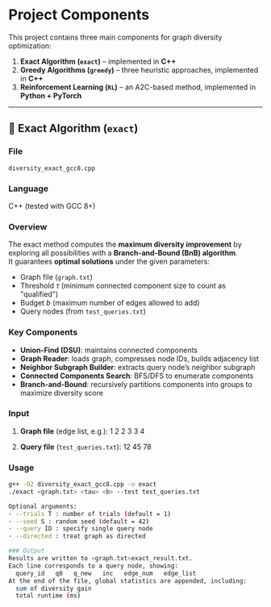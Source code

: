 # Project Components

This project contains three main components for graph diversity optimization:

1. **Exact Algorithm (`exact`)** – implemented in **C++**  
2. **Greedy Algorithms (`greedy`)** – three heuristic approaches, implemented in **C++**  
3. **Reinforcement Learning (`RL`)** – an A2C-based method, implemented in **Python + PyTorch**

---

## 🔹 Exact Algorithm (`exact`)

### File
`diversity_exact_gcc8.cpp`

### Language
C++ (tested with GCC 8+)

### Overview
The exact method computes the **maximum diversity improvement** by exploring all possibilities with a **Branch-and-Bound (BnB) algorithm**.  
It guarantees **optimal solutions** under the given parameters:

- Graph file (`graph.txt`)
- Threshold $\tau$ (minimum connected component size to count as "qualified")
- Budget $b$ (maximum number of edges allowed to add)
- Query nodes (from `test_queries.txt`)

### Key Components
- **Union-Find (DSU)**: maintains connected components  
- **Graph Reader**: loads graph, compresses node IDs, builds adjacency list  
- **Neighbor Subgraph Builder**: extracts query node’s neighbor subgraph  
- **Connected Components Search**: BFS/DFS to enumerate components  
- **Branch-and-Bound**: recursively partitions components into groups to maximize diversity score  

### Input
1. **Graph file** (edge list, e.g.):
1 2
2 3
3 4

2. **Query file** (`test_queries.txt`):
12
45
78


### Usage
```bash
g++ -O2 diversity_exact_gcc8.cpp -o exact
./exact <graph.txt> <tau> <b> --test test_queries.txt

Optional arguments:
· --trials T : number of trials (default = 1)
· --seed S : random seed (default = 42)
· --query ID : specify single query node
· --directed : treat graph as directed

### Output
Results are written to <graph.txt>exact_result.txt.
Each line corresponds to a query node, showing:
  query_id   q0   q_new   inc   edge_num   edge_list
At the end of the file, global statistics are appended, including:
  sum of diversity gain
  total runtime (ms)


